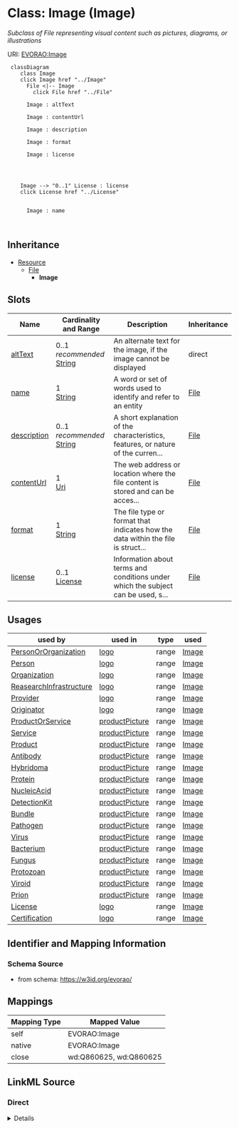 

# Class: Image (Image) 


_Subclass of File representing visual content such as pictures, diagrams, or illustrations_





URI: [EVORAO:Image](https://w3id.org/evorao/Image)






```mermaid
 classDiagram
    class Image
    click Image href "../Image"
      File <|-- Image
        click File href "../File"
      
      Image : altText
        
      Image : contentUrl
        
      Image : description
        
      Image : format
        
      Image : license
        
          
    
    
    Image --> "0..1" License : license
    click License href "../License"

        
      Image : name
        
      
```





## Inheritance
* [Resource](Resource.md)
    * [File](File.md)
        * **Image**



## Slots

| Name | Cardinality and Range | Description | Inheritance |
| ---  | --- | --- | --- |
| [altText](altText.md) | 0..1 _recommended_ <br/> [String](String.md) | An alternate text for the image, if the image cannot be displayed | direct |
| [name](name.md) | 1 <br/> [String](String.md) | A word or set of words used to identify and refer to an entity | [File](File.md) |
| [description](description.md) | 0..1 _recommended_ <br/> [String](String.md) | A short explanation of the characteristics, features, or nature of the curren... | [File](File.md) |
| [contentUrl](contentUrl.md) | 1 <br/> [Uri](Uri.md) | The web address or location where the file content is stored and can be acces... | [File](File.md) |
| [format](format.md) | 1 <br/> [String](String.md) | The file type or format that indicates how the data within the file is struct... | [File](File.md) |
| [license](license.md) | 0..1 <br/> [License](License.md) | Information about terms and conditions under which the subject can be used, s... | [File](File.md) |





## Usages

| used by | used in | type | used |
| ---  | --- | --- | --- |
| [PersonOrOrganization](PersonOrOrganization.md) | [logo](logo.md) | range | [Image](Image.md) |
| [Person](Person.md) | [logo](logo.md) | range | [Image](Image.md) |
| [Organization](Organization.md) | [logo](logo.md) | range | [Image](Image.md) |
| [ReasearchInfrastructure](ReasearchInfrastructure.md) | [logo](logo.md) | range | [Image](Image.md) |
| [Provider](Provider.md) | [logo](logo.md) | range | [Image](Image.md) |
| [Originator](Originator.md) | [logo](logo.md) | range | [Image](Image.md) |
| [ProductOrService](ProductOrService.md) | [productPicture](productPicture.md) | range | [Image](Image.md) |
| [Service](Service.md) | [productPicture](productPicture.md) | range | [Image](Image.md) |
| [Product](Product.md) | [productPicture](productPicture.md) | range | [Image](Image.md) |
| [Antibody](Antibody.md) | [productPicture](productPicture.md) | range | [Image](Image.md) |
| [Hybridoma](Hybridoma.md) | [productPicture](productPicture.md) | range | [Image](Image.md) |
| [Protein](Protein.md) | [productPicture](productPicture.md) | range | [Image](Image.md) |
| [NucleicAcid](NucleicAcid.md) | [productPicture](productPicture.md) | range | [Image](Image.md) |
| [DetectionKit](DetectionKit.md) | [productPicture](productPicture.md) | range | [Image](Image.md) |
| [Bundle](Bundle.md) | [productPicture](productPicture.md) | range | [Image](Image.md) |
| [Pathogen](Pathogen.md) | [productPicture](productPicture.md) | range | [Image](Image.md) |
| [Virus](Virus.md) | [productPicture](productPicture.md) | range | [Image](Image.md) |
| [Bacterium](Bacterium.md) | [productPicture](productPicture.md) | range | [Image](Image.md) |
| [Fungus](Fungus.md) | [productPicture](productPicture.md) | range | [Image](Image.md) |
| [Protozoan](Protozoan.md) | [productPicture](productPicture.md) | range | [Image](Image.md) |
| [Viroid](Viroid.md) | [productPicture](productPicture.md) | range | [Image](Image.md) |
| [Prion](Prion.md) | [productPicture](productPicture.md) | range | [Image](Image.md) |
| [License](License.md) | [logo](logo.md) | range | [Image](Image.md) |
| [Certification](Certification.md) | [logo](logo.md) | range | [Image](Image.md) |






## Identifier and Mapping Information







### Schema Source


* from schema: https://w3id.org/evorao/




## Mappings

| Mapping Type | Mapped Value |
| ---  | ---  |
| self | EVORAO:Image |
| native | EVORAO:Image |
| close | wd:Q860625, wd:Q860625 |







## LinkML Source

<!-- TODO: investigate https://stackoverflow.com/questions/37606292/how-to-create-tabbed-code-blocks-in-mkdocs-or-sphinx -->

### Direct

<details>
```yaml
name: Image
description: Subclass of File representing visual content such as pictures, diagrams,
  or illustrations
title: Image
from_schema: https://w3id.org/evorao/
close_mappings:
- wd:Q860625
- wd:Q860625
is_a: File
slots:
- altText
slot_usage:
  altText:
    name: altText
    description: An alternate text for the image, if the image cannot be displayed
    title: alt text
    domain_of:
    - Image
    range: string
    required: false
    recommended: true
    multivalued: false

```
</details>

### Induced

<details>
```yaml
name: Image
description: Subclass of File representing visual content such as pictures, diagrams,
  or illustrations
title: Image
from_schema: https://w3id.org/evorao/
close_mappings:
- wd:Q860625
- wd:Q860625
is_a: File
slot_usage:
  altText:
    name: altText
    description: An alternate text for the image, if the image cannot be displayed
    title: alt text
    domain_of:
    - Image
    range: string
    required: false
    recommended: true
    multivalued: false
attributes:
  altText:
    name: altText
    description: An alternate text for the image, if the image cannot be displayed
    title: alt text
    from_schema: https://w3id.org/evorao/
    rank: 1000
    alias: altText
    owner: Image
    domain_of:
    - Image
    range: string
    required: false
    recommended: true
    multivalued: false
  name:
    name: name
    description: A word or set of words used to identify and refer to an entity
    title: name
    from_schema: https://w3id.org/evorao/
    exact_mappings:
    - schema:name
    close_mappings:
    - foaf:name
    - dct:title
    rank: 1000
    slot_uri: foaf:name
    alias: name
    owner: Image
    domain_of:
    - File
    - PersonOrOrganization
    - ContactPoint
    range: string
    required: true
    multivalued: false
  description:
    name: description
    description: A short explanation of the characteristics, features, or nature of
      the current item
    title: description
    comments:
    - 'Describe this item in few lines. This description will serve as a summary to
      present the resource.

      '
    from_schema: https://w3id.org/evorao/
    exact_mappings:
    - schema:description
    close_mappings:
    - schema:description
    rank: 1000
    slot_uri: dct:description
    alias: description
    owner: Image
    domain_of:
    - File
    - Dataset
    - DataService
    - Term
    - PersonOrOrganization
    - ContactPoint
    - License
    - Certification
    range: string
    required: false
    recommended: true
    multivalued: false
  contentUrl:
    name: contentUrl
    description: The web address or location where the file content is stored and
      can be accessed or downloaded.
    title: content URL
    from_schema: https://w3id.org/evorao/
    rank: 1000
    alias: contentUrl
    owner: Image
    domain_of:
    - File
    range: uri
    required: true
    multivalued: false
  format:
    name: format
    description: The file type or format that indicates how the data within the file
      is structured
    title: format
    from_schema: https://w3id.org/evorao/
    rank: 1000
    alias: format
    owner: Image
    domain_of:
    - File
    range: string
    required: true
    multivalued: false
  license:
    name: license
    description: Information about terms and conditions under which the subject can
      be used, shared, or distributed, indicating any restrictions or permissions
    title: license
    from_schema: https://w3id.org/evorao/
    exact_mappings:
    - dct:license
    rank: 1000
    slot_uri: dct:license
    alias: license
    owner: Image
    domain_of:
    - File
    - DataProvider
    range: License
    required: false
    multivalued: false

```
</details>